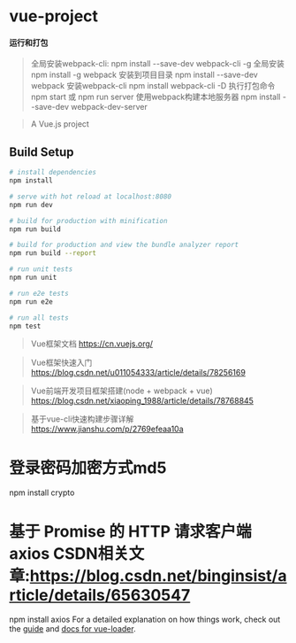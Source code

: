 # vue-project
#### 运行和打包
> 全局安装webpack-cli:
npm install --save-dev webpack-cli -g
> 全局安装
npm install -g webpack
> 安装到项目目录
npm install --save-dev webpack
> 安装webpack-cli
npm install webpack-cli -D
> 执行打包命令
npm start 或 npm run server
> 使用webpack构建本地服务器
npm install --save-dev webpack-dev-server

> A Vue.js project

## Build Setup

``` bash
# install dependencies
npm install

# serve with hot reload at localhost:8080
npm run dev

# build for production with minification
npm run build

# build for production and view the bundle analyzer report
npm run build --report

# run unit tests
npm run unit

# run e2e tests
npm run e2e

# run all tests
npm test
```

> Vue框架文档
https://cn.vuejs.org/

> Vue框架快速入门
https://blog.csdn.net/u011054333/article/details/78256169

> Vue前端开发项目框架搭建(node + webpack + vue)
https://blog.csdn.net/xiaoping_1988/article/details/78768845

> 基于vue-cli快速构建步骤详解
https://www.jianshu.com/p/2769efeaa10a

# 登录密码加密方式md5
npm install crypto

# 基于 Promise 的 HTTP 请求客户端 axios CSDN相关文章:https://blog.csdn.net/binginsist/article/details/65630547
npm install axios
For a detailed explanation on how things work, check out the [guide](http://vuejs-templates.github.io/webpack/) and [docs for vue-loader](http://vuejs.github.io/vue-loader).
